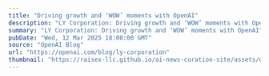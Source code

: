 ```yaml
---
title: "Driving growth and ‘WOW’ moments with OpenAI"
description: "LY Corporation: Driving growth and ‘WOW’ moments with OpenAI"
summary: "LY Corporation: Driving growth and ‘WOW’ moments with OpenAI"
pubDate: "Wed, 12 Mar 2025 18:00:00 GMT"
source: "OpenAI Blog"
url: "https://openai.com/blog/ly-corporation"
thumbnail: "https://raisex-llc.github.io/ai-news-curation-site/assets/openai_logo.png"
---
```


